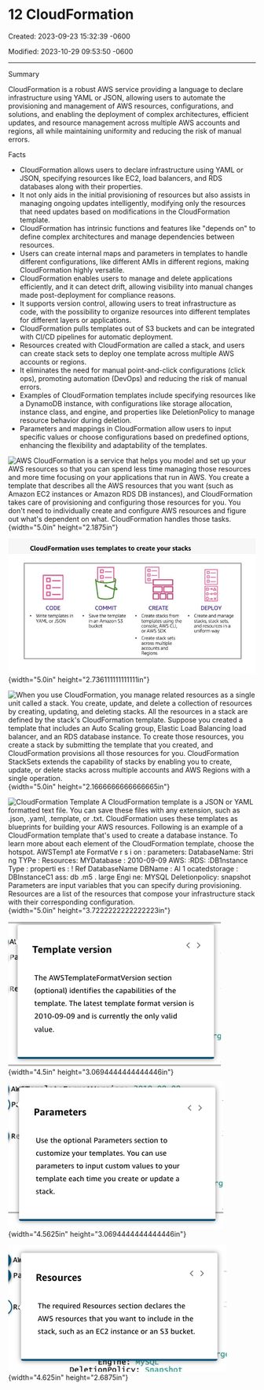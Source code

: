 # 12 CloudFormation

Created: 2023-09-23 15:32:39 -0600

Modified: 2023-10-29 09:53:50 -0600

---

Summary

CloudFormation is a robust AWS service providing a language to declare infrastructure using YAML or JSON, allowing users to automate the provisioning and management of AWS resources, configurations, and solutions, and enabling the deployment of complex architectures, efficient updates, and resource management across multiple AWS accounts and regions, all while maintaining uniformity and reducing the risk of manual errors.

Facts

- CloudFormation allows users to declare infrastructure using YAML or JSON, specifying resources like EC2, load balancers, and RDS databases along with their properties.
- It not only aids in the initial provisioning of resources but also assists in managing ongoing updates intelligently, modifying only the resources that need updates based on modifications in the CloudFormation template.
- CloudFormation has intrinsic functions and features like "depends on" to define complex architectures and manage dependencies between resources.
- Users can create internal maps and parameters in templates to handle different configurations, like different AMIs in different regions, making CloudFormation highly versatile.
- CloudFormation enables users to manage and delete applications efficiently, and it can detect drift, allowing visibility into manual changes made post-deployment for compliance reasons.
- It supports version control, allowing users to treat infrastructure as code, with the possibility to organize resources into different templates for different layers or applications.
- CloudFormation pulls templates out of S3 buckets and can be integrated with CI/CD pipelines for automatic deployment.
- Resources created with CloudFormation are called a stack, and users can create stack sets to deploy one template across multiple AWS accounts or regions.
- It eliminates the need for manual point-and-click configurations (click ops), promoting automation (DevOps) and reducing the risk of manual errors.
- Examples of CloudFormation templates include specifying resources like a DynamoDB instance, with configurations like storage allocation, instance class, and engine, and properties like DeletionPolicy to manage resource behavior during deletion.
- Parameters and mappings in CloudFormation allow users to input specific values or choose configurations based on predefined options, enhancing the flexibility and adaptability of the templates.



![AWS CloudFormation is a service that helps you model and set up your AWS resources so that you can spend less time managing those resources and more time focusing on your applications that run in AWS. You create a template that describes all the AWS resources that you want (such as Amazon EC2 instances or Amazon RDS DB instances), and CloudFormation takes care of provisioning and configuring those resources for you. You don't need to individually create and configure AWS resources and figure out what's dependent on what. CloudFormation handles those tasks. ](../../../media/AWS-Developing-Serverless-Solutions-on-AWS-Module-4-12-CloudFormation-image1.png){width="5.0in" height="2.1875in"}



![CloudFormation uses templates to create your stacks CODE • Write templates in YAML or JSON COMMIT Save the template in an Amazon S3 bucket o. CREATE • Create stacks from templates using the console, AWS CLI, or AWS SDK • Create stack sets across multiple accounts and Regions DEPLOY Create and manage stacks, stack sets, and resources in a uniform way ](../../../media/AWS-Developing-Serverless-Solutions-on-AWS-Module-4-12-CloudFormation-image2.png){width="5.0in" height="2.736111111111111in"}



![When you use CloudFormation, you manage related resources as a single unit called a stack. You create, update, and delete a collection of resources by creating, updating, and deleting stacks. All the resources in a stack are defined by the stack's CloudFormation template. Suppose you created a template that includes an Auto Scaling group, Elastic Load Balancing load balancer, and an RDS database instance. To create those resources, you create a stack by submitting the template that you created, and CloudFormation provisions all those resources for you. CloudFormation StackSets extends the capability of stacks by enabling you to create, update, or delete stacks across multiple accounts and AWS Regions with a single operation. ](../../../media/AWS-Developing-Serverless-Solutions-on-AWS-Module-4-12-CloudFormation-image3.png){width="5.0in" height="2.1666666666666665in"}



![CloudFormation Template A CloudFormation template is a JSON or YAML formatted text file. You can save these files with any extension, such as .json, .yaml, .template, or .txt. CloudFormation uses these templates as blueprints for building your AWS resources. Following is an example of a CloudFormation template that's used to create a database instance. To learn more about each element of the CloudFormation template, choose the hotspot. AWSTemp1 ate FormatVe r s i on : parameters: DatabaseName: Stri ng TYPe : Resources: MYDatabase : 2010-09-09 AWS: :RDS: :DB1nstance Type : properti es : ! Ref DatabaseName DBName : Al 1 ocatedstorage : DBInstanceC1 ass: db .m5 . large Engi ne: MYSQL Deletionpolicy: snapshot Parameters are input variables that you can specify during provisioning. Resources are a list of the resources that compose your infrastructure stack with their corresponding configuration. ](../../../media/AWS-Developing-Serverless-Solutions-on-AWS-Module-4-12-CloudFormation-image4.png){width="5.0in" height="3.7222222222222223in"}



![Template version The AWSTemplateFormatVersion section (optional) identifies the capabilities of the template. The latest template format version is 2010-09-09 and is currently the only valid value. ](../../../media/AWS-Developing-Serverless-Solutions-on-AWS-Module-4-12-CloudFormation-image5.png){width="4.5in" height="3.0694444444444446in"}



![Parameters use the optional Parameters section to customize your templates. You can use parameters to input custom values to your template each time you create or update a stack. ](../../../media/AWS-Developing-Serverless-Solutions-on-AWS-Module-4-12-CloudFormation-image6.png){width="4.5625in" height="3.0694444444444446in"}



![P R Resources The required Resources section declares the AWS resources that you want to include in the stack, such as an EC2 instance or an S3 bucket. ](../../../media/AWS-Developing-Serverless-Solutions-on-AWS-Module-4-12-CloudFormation-image7.png){width="4.625in" height="2.6875in"}









